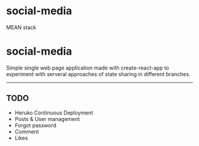 # social-media
MEAN stack

# social-media

Simple single web page application made with create-react-app to experiment with serveral approaches of state sharing in  different branches.

---

## TODO

- Heruko Continuous Deployment
- Posts & User management
- Forgot password
- Comment
- Likes


